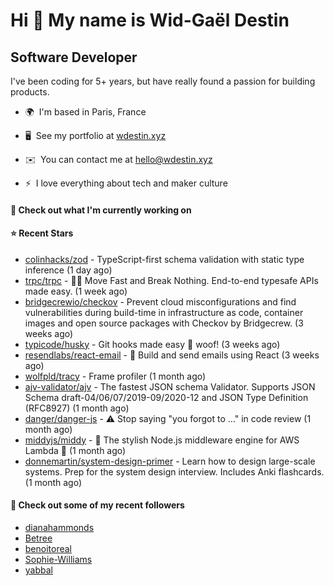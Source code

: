Hi 👋 My name is Wid-Gaël Destin
================================

Software Developer
------------------

I've been coding for 5+ years, but have really found a passion for building products.

* 🌍  I'm based in Paris, France
* 🖥️  See my portfolio at [wdestin.xyz](http://wdestin.xyz)
* ✉️  You can contact me at [hello@wdestin.xyz](mailto:hello@wdestin.xyz)

* ⚡  I love everything about tech and maker culture

#### 👷 Check out what I'm currently working on


#### ⭐ Recent Stars

- [colinhacks/zod](https://github.com/colinhacks/zod) - TypeScript-first schema validation with static type inference (1 day ago)
- [trpc/trpc](https://github.com/trpc/trpc) - 🧙‍♀️  Move Fast and Break Nothing. End-to-end typesafe APIs made easy.  (1 week ago)
- [bridgecrewio/checkov](https://github.com/bridgecrewio/checkov) - Prevent cloud misconfigurations and find vulnerabilities during build-time in infrastructure as code, container images and open source packages with Checkov by Bridgecrew. (3 weeks ago)
- [typicode/husky](https://github.com/typicode/husky) - Git hooks made easy 🐶 woof! (3 weeks ago)
- [resendlabs/react-email](https://github.com/resendlabs/react-email) - 💌 Build and send emails using React (3 weeks ago)
- [wolfpld/tracy](https://github.com/wolfpld/tracy) - Frame profiler (1 month ago)
- [ajv-validator/ajv](https://github.com/ajv-validator/ajv) - The fastest JSON schema Validator. Supports JSON Schema draft-04/06/07/2019-09/2020-12 and JSON Type Definition (RFC8927) (1 month ago)
- [danger/danger-js](https://github.com/danger/danger-js) - ⚠️ Stop saying &#34;you forgot to …&#34; in code review (1 month ago)
- [middyjs/middy](https://github.com/middyjs/middy) - 🛵 The stylish Node.js middleware engine for AWS Lambda 🛵 (1 month ago)
- [donnemartin/system-design-primer](https://github.com/donnemartin/system-design-primer) - Learn how to design large-scale systems. Prep for the system design interview.  Includes Anki flashcards. (1 month ago)

#### 👯 Check out some of my recent followers

- [dianahammonds](https://github.com/dianahammonds)
- [Betree](https://github.com/Betree)
- [benoitoreal](https://github.com/benoitoreal)
- [Sophie-Williams](https://github.com/Sophie-Williams)
- [yabbal](https://github.com/yabbal)
